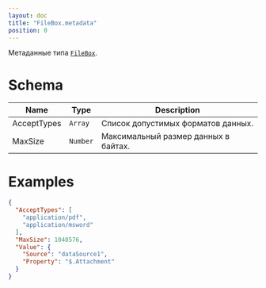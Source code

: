 ```yaml
---
layout: doc
title: "FileBox.metadata"
position: 0
---
```


Метаданные типа [`FileBox`](../).

# Schema

|Name|Type|Description|
|----|----|-----------|
|AcceptTypes|`Array`|Список допустимых форматов данных.|
|MaxSize|`Number`|Максимальный размер данных в байтах.|

# Examples

```json
{
  "AcceptTypes": [
    "application/pdf",
    "application/msword"
  ],
  "MaxSize": 1048576,
  "Value": {
    "Source": "dataSource1",
    "Property": "$.Attachment"
  }
}
```
